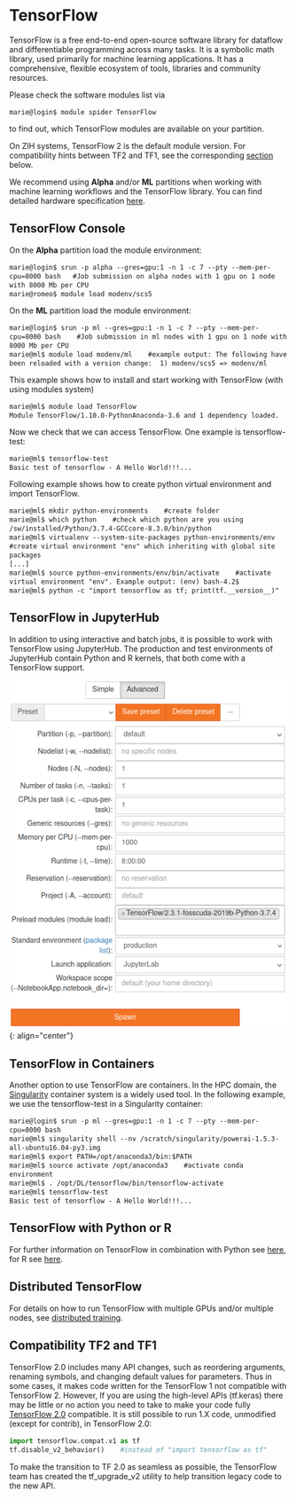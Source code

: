 # TensorFlow

TensorFlow is a free end-to-end open-source software library for dataflow and differentiable
programming across many tasks. It is a symbolic math library, used primarily for machine learning
applications. It has a comprehensive, flexible ecosystem of tools, libraries and community
resources.

Please check the software modules list via

```console
marie@login$ module spider TensorFlow
```

to find out, which TensorFlow modules are available on your partition.

On ZIH systems, TensorFlow 2 is the default module version. For compatibility hints between TF2 and
TF1, see the corresponding [section](#compatibility-tf2-and-tf1) below.

We recommend using **Alpha** and/or **ML** partitions when working with machine learning workflows
and the TensorFlow library. You can find detailed hardware specification
[here](../jobs_and_resources/hardware_taurus.md).

## TensorFlow Console

On the **Alpha** partition load the module environment:

```console
marie@login$ srun -p alpha --gres=gpu:1 -n 1 -c 7 --pty --mem-per-cpu=8000 bash   #Job submission on alpha nodes with 1 gpu on 1 node with 8000 Mb per CPU
marie@romeo$ module load modenv/scs5
```

On the **ML** partition load the module environment:

```console
marie@login$ srun -p ml --gres=gpu:1 -n 1 -c 7 --pty --mem-per-cpu=8000 bash    #Job submission in ml nodes with 1 gpu on 1 node with 8000 Mb per CPU
marie@ml$ module load modenv/ml    #example output: The following have been reloaded with a version change:  1) modenv/scs5 => modenv/ml
```

This example shows how to install and start working with TensorFlow (with using modules system)

```console
marie@ml$ module load TensorFlow  
Module TensorFlow/1.10.0-PythonAnaconda-3.6 and 1 dependency loaded.
```

Now we check that we can access TensorFlow. One example is tensorflow-test:

```console
marie@ml$ tensorflow-test    
Basic test of tensorflow - A Hello World!!!...
```

Following example shows how to create python virtual environment and import TensorFlow.

```console
marie@ml$ mkdir python-environments    #create folder 
marie@ml$ which python    #check which python are you using
/sw/installed/Python/3.7.4-GCCcore-8.3.0/bin/python
marie@ml$ virtualenv --system-site-packages python-environments/env    #create virtual environment "env" which inheriting with global site packages
[...]
marie@ml$ source python-environments/env/bin/activate    #activate virtual environment "env". Example output: (env) bash-4.2$
marie@ml$ python -c "import tensorflow as tf; print(tf.__version__)"
```

## TensorFlow in JupyterHub

In addition to using interactive and batch jobs, it is possible to work with TensorFlow using
JupyterHub. The production and test environments of JupyterHub contain Python and R kernels, that
both come with a TensorFlow support.

![TensorFlow module in JupyterHub](misc/tensorflow_jupyter_module.png)
{: align="center"}

## TensorFlow in Containers

Another option to use TensorFlow are containers. In the HPC domain, the
[Singularity](https://singularity.hpcng.org/) container system is a widely used tool. In the
following example, we use the tensorflow-test in a Singularity container:

```console
marie@login$ srun -p ml --gres=gpu:1 -n 1 -c 7 --pty --mem-per-cpu=8000 bash    
marie@ml$ singularity shell --nv /scratch/singularity/powerai-1.5.3-all-ubuntu16.04-py3.img
marie@ml$ export PATH=/opt/anaconda3/bin:$PATH                                               
marie@ml$ source activate /opt/anaconda3    #activate conda environment
marie@ml$ . /opt/DL/tensorflow/bin/tensorflow-activate
marie@ml$ tensorflow-test
Basic test of tensorflow - A Hello World!!!...
```

## TensorFlow with Python or R

For further information on TensorFlow in combination with Python see
[here](data_analytics_with_python.md), for R see [here](data_analytics_with_r.md).

## Distributed TensorFlow

For details on how to run TensorFlow with multiple GPUs and/or multiple nodes, see
[distributed training](distributed_training.md).

## Compatibility TF2 and TF1

TensorFlow 2.0 includes many API changes, such as reordering arguments, renaming symbols, and
changing default values for parameters. Thus in some cases, it makes code written for the TensorFlow
1 not compatible with TensorFlow 2. However, If you are using the high-level APIs (tf.keras) there
may be little or no action you need to take to make your code fully [TensorFlow
2.0](https://www.tensorflow.org/guide/migrate) compatible. It is still possible to run 1.X code,
unmodified (except for contrib), in TensorFlow 2.0:

```python
import tensorflow.compat.v1 as tf
tf.disable_v2_behavior()    #instead of "import tensorflow as tf"
```

To make the transition to TF 2.0 as seamless as possible, the TensorFlow team has created the
tf_upgrade_v2 utility to help transition legacy code to the new API.
